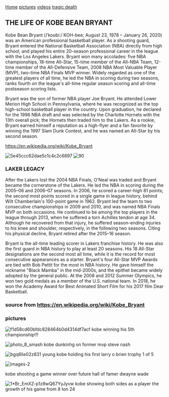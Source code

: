 <!-- Load an icon library to show a hamburger menu (bars) on small screens -->
<link rel="https://ahmed23206.github.io/kobe/">

<div class="topnav" id="myTopnav">
  <a href="#home" class="active">Home</a>
  <a href="#pictures">pictures</a>
  <a href="#videos">videos</a>
  <a href="#tragic death">tragic death</a>
  <a href="javascript:void(0);" class="icon" onclick="myFunction()">
    <i class="fa fa-bars"></i>
  </a>
</div>



## THE LIFE OF KOBE BEAN BRYANT 
Kobe Bean Bryant (/ˈkoʊbiː/ KOH-bee; August 23, 1978 – January 26, 2020) was an American professional basketball player. As a 
shooting guard, Bryant entered the National Basketball Association (NBA) directly from high school, and played his entire 20-season professional career in the league with the Los Angeles Lakers. Bryant won many accolades: five NBA championships, 18-time All-Star, 15-time member of the All-NBA Team, 12-time member of the All-Defensive Team, 2008 NBA Most Valuable Player (MVP), two-time NBA Finals MVP winner. Widely regarded as one of the greatest players of all time, he led the NBA in scoring during two seasons, ranks fourth on the league's all-time regular season scoring and all-time postseason scoring lists.

Bryant was the son of former NBA player Joe Bryant. He attended Lower Merion High School in Pennsylvania, where he was recognized as the top high-school basketball player in the country. Upon graduation, he declared for the 1996 NBA draft and was selected by the Charlotte Hornets with the 13th overall pick; the Hornets then traded him to the Lakers. As a rookie, Bryant earned himself a reputation as a high-flyer and a fan favorite by winning the 1997 Slam Dunk Contest, and he was named an All-Star by his second season.
 
 https://en.wikipedia.org/wiki/Kobe_Bryant


 ![5e45ccc62dae5c1c4c2c6697](https://user-images.githubusercontent.com/67067669/84943026-9afcd580-b098-11ea-8803-627f0a9fd530.jpeg)
![90](https://user-images.githubusercontent.com/67067669/84943037-9e905c80-b098-11ea-9565-74f989065973.jpeg)

  


### LAKER LEGACY
After the Lakers lost the 2004 NBA Finals, O'Neal was traded and Bryant became the cornerstone of the Lakers. He led the NBA in scoring during the 2005–06 and 2006–07 seasons. In 2006, he scored a career-high 81 points; the second most points scored in a single game in league history, behind Wilt Chamberlain's 100-point game in 1962. Bryant led the team to two consecutive championships in 2009 and 2010, and was named NBA Finals MVP on both occasions. He continued to be among the top players in the league through 2013, when he suffered a torn Achilles tendon at age 34. Although he recovered from that injury, he suffered season-ending injuries to his knee and shoulder, respectively, in the following two seasons. Citing his physical decline, Bryant retired after the 2015–16 season.

Bryant is the all-time leading scorer in Lakers franchise history. He was also the first guard in NBA history to play at least 20 seasons. His 18 All-Star designations are the second most all time, while it is the record for most consecutive appearances as a starter. Bryant's four All-Star MVP Awards are tied with Bob Pettit for the most in NBA history. He gave himself the nickname "Black Mamba" in the mid-2000s, and the epithet became widely adopted by the general public. At the 2008 and 2012 Summer Olympics, he won two gold medals as a member of the U.S. national team. In 2018, he won the Academy Award for Best Animated Short Film for his 2017 film Dear Basketball.

### source from https://en.wikipedia.org/wiki/Kobe_Bryant


### pictures



![f1d58cd60bfdc828464b0d4314df7acf](https://user-images.githubusercontent.com/67067669/84945032-94239200-b09b-11ea-862f-058abdbcc162.jpg)
kobe winning his 5th championship!!!

![photo_8_smash](https://user-images.githubusercontent.com/67067669/84945076-a4d40800-b09b-11ea-9cdc-c81e87bf2a91.jpg)
kobe dunkinhg on former mvp steve nash


![bgq6lie02z831](https://user-images.githubusercontent.com/67067669/84945121-b7e6d800-b09b-11ea-940b-549cacded996.jpg)
young kobe holding his first larry o brien trophy 1 of 5

![images-2](https://user-images.githubusercontent.com/67067669/84955255-cfc65800-b0ab-11ea-8b29-9ea4a21135f0.jpeg)

kobe  shooting a game winner over future hall of famer dwayne wade

![1*Br_EmXZ-p1z8wQ67YyJyvw](https://user-images.githubusercontent.com/67067669/84951808-d05bf000-b0a5-11ea-8a45-9bff57f9021b.jpeg) kobe showing both sides as a player the growth of his game from 8 ton 24






